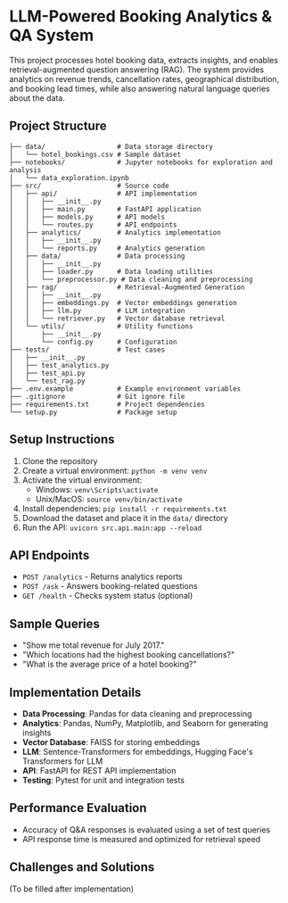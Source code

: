 # LLM-Powered Booking Analytics & QA System

This project processes hotel booking data, extracts insights, and enables retrieval-augmented question answering (RAG). The system provides analytics on revenue trends, cancellation rates, geographical distribution, and booking lead times, while also answering natural language queries about the data.

## Project Structure

```
├── data/                  # Data storage directory
│   └── hotel_bookings.csv # Sample dataset
├── notebooks/             # Jupyter notebooks for exploration and analysis
│   └── data_exploration.ipynb
├── src/                   # Source code
│   ├── api/               # API implementation
│   │   ├── __init__.py
│   │   ├── main.py        # FastAPI application
│   │   ├── models.py      # API models
│   │   └── routes.py      # API endpoints
│   ├── analytics/         # Analytics implementation
│   │   ├── __init__.py
│   │   └── reports.py     # Analytics generation
│   ├── data/              # Data processing
│   │   ├── __init__.py
│   │   ├── loader.py      # Data loading utilities
│   │   └── preprocessor.py # Data cleaning and preprocessing
│   ├── rag/               # Retrieval-Augmented Generation
│   │   ├── __init__.py
│   │   ├── embeddings.py  # Vector embeddings generation
│   │   ├── llm.py         # LLM integration
│   │   └── retriever.py   # Vector database retrieval
│   └── utils/             # Utility functions
│       ├── __init__.py
│       └── config.py      # Configuration
├── tests/                 # Test cases
│   ├── __init__.py
│   ├── test_analytics.py
│   ├── test_api.py
│   └── test_rag.py
├── .env.example           # Example environment variables
├── .gitignore             # Git ignore file
├── requirements.txt       # Project dependencies
└── setup.py               # Package setup
```

## Setup Instructions

1. Clone the repository
2. Create a virtual environment: `python -m venv venv`
3. Activate the virtual environment:
   - Windows: `venv\Scripts\activate`
   - Unix/MacOS: `source venv/bin/activate`
4. Install dependencies: `pip install -r requirements.txt`
5. Download the dataset and place it in the `data/` directory
6. Run the API: `uvicorn src.api.main:app --reload`

## API Endpoints

- `POST /analytics` - Returns analytics reports
- `POST /ask` - Answers booking-related questions
- `GET /health` - Checks system status (optional)

## Sample Queries

- "Show me total revenue for July 2017."
- "Which locations had the highest booking cancellations?"
- "What is the average price of a hotel booking?"

## Implementation Details

- **Data Processing**: Pandas for data cleaning and preprocessing
- **Analytics**: Pandas, NumPy, Matplotlib, and Seaborn for generating insights
- **Vector Database**: FAISS for storing embeddings
- **LLM**: Sentence-Transformers for embeddings, Hugging Face's Transformers for LLM
- **API**: FastAPI for REST API implementation
- **Testing**: Pytest for unit and integration tests

## Performance Evaluation

- Accuracy of Q&A responses is evaluated using a set of test queries
- API response time is measured and optimized for retrieval speed

## Challenges and Solutions

(To be filled after implementation)
